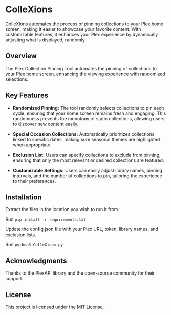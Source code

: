 # ColleXions
ColleXions automates the process of pinning collections to your Plex home screen, making it easier to showcase your favorite content. With customizable features, it enhances your Plex experience by dynamically adjusting what is displayed, randomly.

## Overview
The Plex Collection Pinning Tool automates the pinning of collections to your Plex home screen, enhancing the viewing experience with randomized selections.

## Key Features
- **Randomized Pinning:** The tool randomly selects collections to pin each cycle, ensuring that your home screen remains fresh and engaging. This randomness prevents the monotony of static collections, allowing users to discover new content easily.

- **Special Occasion Collections:** Automatically prioritizes collections linked to specific dates, making sure seasonal themes are highlighted when appropriate.

- **Exclusion List:** Users can specify collections to exclude from pinning, ensuring that only the most relevant or desired collections are featured.

- **Customizable Settings:** Users can easily adjust library names, pinning intervals, and the number of collections to pin, tailoring the experience to their preferences.

## Installation
Extract the files in the location you wish to run it from

Run ```pip install -r requirements.txt``` 

Update the config.json file with your Plex URL, token, library names, and exclusion lists. 

Run ```python3 ColleXions.py```

## Acknowledgments
Thanks to the PlexAPI library and the open-source community for their support.

## License
This project is licensed under the MIT License.
